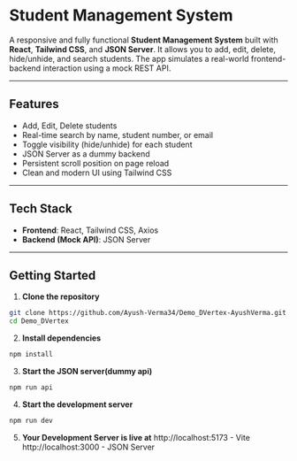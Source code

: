 
# Student Management System

A responsive and fully functional **Student Management System** built with **React**, **Tailwind CSS**, and **JSON Server**. It allows you to add, edit, delete, hide/unhide, and search students. The app simulates a real-world frontend-backend interaction using a mock REST API.

---

##  Features

-  Add, Edit, Delete students
-  Real-time search by name, student number, or email
-  Toggle visibility (hide/unhide) for each student
-  JSON Server as a dummy backend
-  Persistent scroll position on page reload
-  Clean and modern UI using Tailwind CSS

---

##  Tech Stack

- **Frontend**: React, Tailwind CSS, Axios
- **Backend (Mock API)**: JSON Server

---

##  Getting Started

1. **Clone the repository**
```bash
git clone https://github.com/Ayush-Verma34/Demo_DVertex-AyushVerma.git
cd Demo_DVertex
```
2. **Install dependencies**
 ```bash
npm install
```

3. **Start the JSON server(dummy api)**
```bash
npm run api
```

4. **Start the development server**
```bash
npm run dev
```

5. **Your Development Server is live at**
http://localhost:5173 - Vite
http://localhost:3000 - JSON Server
